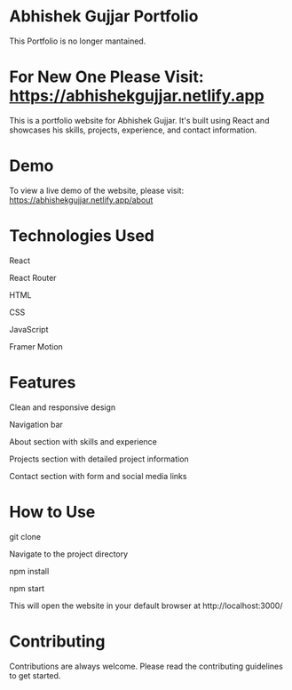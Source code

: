 # Abhishek Gujjar Portfolio

This Portfolio is no longer mantained.
# For New One Please Visit: https://abhishekgujjar.netlify.app

This is a portfolio website for Abhishek Gujjar. It's built using React and showcases his skills, projects, experience, and contact information.

# Demo

To view a live demo of the website, please visit: https://abhishekgujjar.netlify.app/about

# Technologies Used

React

React Router

HTML

CSS

JavaScript

Framer Motion

# Features

Clean and responsive design

Navigation bar

About section with skills and experience

Projects section with detailed project information

Contact section with form and social media links

# How to Use

git clone

Navigate to the project directory

npm install

npm start

This will open the website in your default browser at http://localhost:3000/

# Contributing

Contributions are always welcome. Please read the contributing guidelines to get started.
